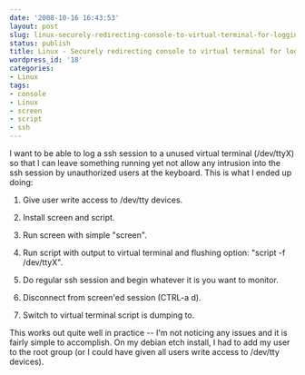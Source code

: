 ```yaml
---
date: '2008-10-16 16:43:53'
layout: post
slug: linux-securely-redirecting-console-to-virtual-terminal-for-logging
status: publish
title: Linux - Securely redirecting console to virtual terminal for logging
wordpress_id: '18'
categories:
- Linux
tags:
- console
- Linux
- screen
- script
- ssh
---
```


I want to be able to log a ssh session to a unused virtual terminal (/dev/ttyX) so that I can leave something running yet not allow any intrusion into the ssh session by unauthorized users at the keyboard. This is what I ended up doing:



	
  1. Give user write access to /dev/tty devices.

	
  2. Install screen and script.

	
  3. Run screen with simple "screen".

	
  4. Run script with output to virtual terminal and flushing option: "script -f /dev/ttyX".

	
  5. Do regular ssh session and begin whatever it is you want to monitor.

	
  6. Disconnect from screen'ed session (CTRL-a d).

	
  7. Switch to virtual terminal script is dumping to.




This works out quite well in practice -- I'm not noticing any issues and it is fairly simple to accomplish. On my debian etch install, I had to add my user to the root group (or I could have given all users write access to /dev/tty devices).
